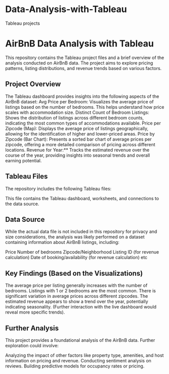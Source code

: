 # Data-Analysis-with-Tableau
Tableau projects
# AirBnB Data Analysis with Tableau

This repository contains the Tableau project files and a brief overview of the analysis conducted on AirBnB data. The project aims to explore pricing patterns, listing distributions, and revenue trends based on various factors.

## Project Overview

The Tableau dashboard provides insights into the following aspects of the AirBnB dataset:
Avg Price per Bedroom: Visualizes the average price of listings based on the number of bedrooms. This helps understand how price scales with accommodation size.
Distinct Count of Bedroom Listings: Shows the distribution of listings across different bedroom counts, indicating the most common types of accommodations available.
Price per Zipcode (Map): Displays the average price of listings geographically, allowing for the identification of higher and lower-priced areas.
Price by Zipcode (Bar Chart): Presents a sorted bar chart of average prices per zipcode, offering a more detailed comparison of pricing across different locations.
Revenue for Year:** Tracks the estimated revenue over the course of the year, providing insights into seasonal trends and overall earning potential.

## Tableau Files

The repository includes the following Tableau files:

This file contains the Tableau dashboard, worksheets, and connections to the data source.

## Data Source

While the actual data file is not included in this repository for privacy and size considerations, the analysis was likely performed on a dataset containing information about AirBnB listings, including:

 Price
  Number of bedrooms
 Zipcode/Neighborhood
  Listing ID (for revenue calculation)
 Date of booking/availability (for revenue calculation) etc

## Key Findings (Based on the Visualizations)

 The average price per listing generally increases with the number of bedrooms.
 Listings with 1 or 2 bedrooms are the most common.
 There is significant variation in average prices across different zipcodes.
  The estimated revenue appears to show a trend over the year, potentially indicating seasonality. (Further interaction with the live dashboard would reveal more specific trends).

## Further Analysis

This project provides a foundational analysis of the AirBnB data. Further exploration could involve:

 Analyzing the impact of other factors like property type, amenities, and host information on pricing and revenue.
 Conducting sentiment analysis on reviews.
 Building predictive models for occupancy rates or pricing.
